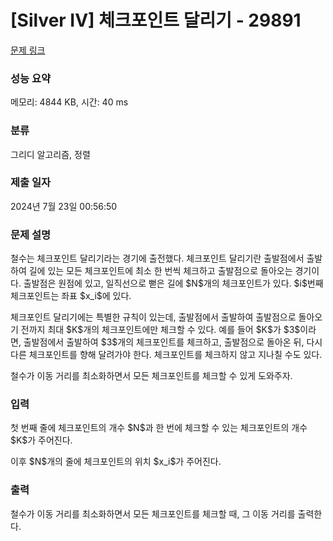 # [Silver IV] 체크포인트 달리기 - 29891 

[문제 링크](https://www.acmicpc.net/problem/29891) 

### 성능 요약

메모리: 4844 KB, 시간: 40 ms

### 분류

그리디 알고리즘, 정렬

### 제출 일자

2024년 7월 23일 00:56:50

### 문제 설명

<p>철수는 체크포인트 달리기라는 경기에 출전했다. 체크포인트 달리기란 출발점에서 출발하여 길에 있는 모든 체크포인트에 최소 한 번씩 체크하고 출발점으로 돌아오는 경기이다. 출발점은 원점에 있고, 일직선으로 뻗은 길에 $N$개의 체크포인트가 있다. $i$번째 체크포인트는 좌표 $x_i$에 있다.</p>

<p>체크포인트 달리기에는 특별한 규칙이 있는데, 출발점에서 출발하여 출발점으로 돌아오기 전까지 최대 $K$개의 체크포인트에만 체크할 수 있다. 예를 들어 $K$가 $3$이라면, 출발점에서 출발하여 $3$개의 체크포인트를 체크하고, 출발점으로 돌아온 뒤, 다시 다른 체크포인트를 향해 달려가야 한다. 체크포인트를 체크하지 않고 지나칠 수도 있다.</p>

<p>철수가 이동 거리를 최소화하면서 모든 체크포인트를 체크할 수 있게 도와주자.</p>

### 입력 

 <p>첫 번째 줄에 체크포인트의 개수 $N$과 한 번에 체크할 수 있는 체크포인트의 개수 $K$가 주어진다.</p>

<p>이후 $N$개의 줄에 체크포인트의 위치 $x_i$가 주어진다.</p>

### 출력 

 <p>철수가 이동 거리를 최소화하면서 모든 체크포인트를 체크할 때, 그 이동 거리를 출력한다.</p>

